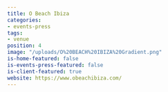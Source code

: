 ```yaml
---
title: O Beach Ibiza
categories:
- events-press
tags:
- venue
position: 4
image: "/uploads/O%20BEACH%20IBIZA%20Gradient.png"
is-home-featured: false
is-events-press-featured: false
is-client-featured: true
website: https://www.obeachibiza.com/
---
```


